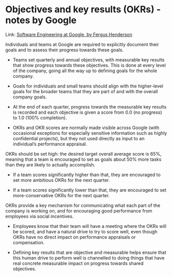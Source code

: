 #  Objectives and key results (OKRs) - notes by Google

Link: [Software Engineering at Google, by Fergus Henderson](https://arxiv.org/pdf/1702.01715.pdf)

Individuals and teams at Google are required to explicitly document their goals and to assess their progress towards these goals.

* Teams set quarterly and annual objectives, with measurable key results that show progress towards these objectives. This is done at every level of the company, going all the way up to defining goals for the whole company.

* Goals for individuals and small teams should align with the higher-level goals for the broader teams that they are part of and with the overall company goals.

* At the end of each quarter, progress towards the measurable key results is recorded and each objective is given a score from 0.0 (no progress) to 1.0 (100% completion).

* OKRs and OKR scores are normally made visible across Google (with occasional exceptions for especially sensitive information such as highly confidential projects), but they not used directly as input to an individual’s performance appraisal.

OKRs should be set high: the desired target overall average score is 65%, meaning that a team is encouraged to set as goals about 50% more tasks than they are likely to actually accomplish.

* If a team scores significantly higher than that, they are encouraged to set more ambitious OKRs for the next quarter.

* If a team scores significantly lower than that, they are encouraged to set more-conservative OKRs for the next quarter.

OKRs provide a key mechanism for communicating what each part of the company is working on, and for encouraging good performance from employees via social incentives.

* Employees know that their team will have a meeting where the OKRs will be scored, and have a natural drive to try to score well, even though OKRs have no direct impact on performance appraisals or compensation.

* Defining key results that are objective and measurable helps ensure that this human drive to perform well is channelled to doing things that have real concrete measurable impact on progress towards shared objectives.
